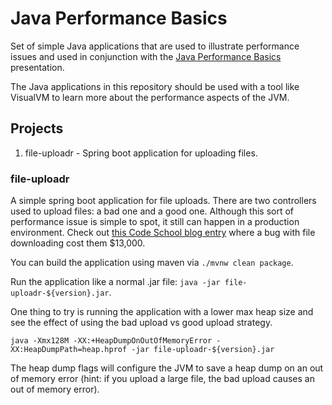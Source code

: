 # Java Performance Basics
Set of simple Java applications that are used to illustrate performance issues
and used in conjunction with the [Java Performance Basics](
https://docs.google.com/presentation/d/1Nv7ez3hl1OukEwcVdVgc0kpMBqjbbgsQuLIpQgrFoKk/edit?usp=sharing
) presentation.

The Java applications in this repository should be used with a tool like
VisualVM to learn more about the performance aspects of the JVM.

## Projects
1. file-uploadr - Spring boot application for uploading files.

### file-uploadr
A simple spring boot application for file uploads.  There are two controllers
used to upload files: a bad one and a good one.  Although this sort of performance
issue is simple to spot, it still can happen in a production environment.  Check
out [this Code School blog entry](https://www.codeschool.com/blog/2015/06/04/how-a-bug-in-my-ruby-code-cost-code-school-13000/)
where a bug with file downloading cost them $13,000.

You can build the application using maven via `./mvnw clean package`.  

Run the application like a normal .jar file: `java -jar file-uploadr-${version}.jar`.  

One thing to try is running the application with a lower max heap size and see the
effect of using the bad upload vs good upload strategy.
```
java -Xmx128M -XX:+HeapDumpOnOutOfMemoryError -XX:HeapDumpPath=heap.hprof -jar file-uploadr-${version}.jar
```

The heap dump flags will configure the JVM to save a heap dump on an out of memory error (hint: if you upload a large file, the bad upload causes an out of memory error).

